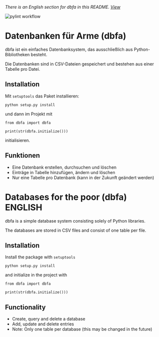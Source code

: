 *There is an English section for dbfa in this README. [View](#databases-for-the-poor-dbfa-english)*

![pylint workflow](https://github.com/juhnsa/dbfa/actions/workflows/pylint.yml/badge.svg)

# Datenbanken für Arme (dbfa)

dbfa ist ein einfaches Datenbanksystem, das ausschließlich aus Python-Bibliotheken besteht.

Die Datenbanken sind in CSV-Dateien gespeichert und bestehen aus einer Tabelle pro Datei.

## Installation

Mit `setuptools` das Paket installieren:

```python3
python setup.py install
```

und dann im Projekt mit

```
from dbfa import dbfa

print(str(dbfa.initialize()))
```

initialisieren.

## Funktionen

- Eine Datenbank erstellen, durchsuchen und löschen
- Einträge in Tabelle hinzufügen, ändern und löschen
- Nur eine Tabelle pro Datenbank (kann in der Zukunft geändert werden)

# Databases for the poor (dbfa) ENGLISH

dbfa is a simple database system consisting solely of Python libraries.

The databases are stored in CSV files and consist of one table per file.

## Installation

Install the package with `setuptools`

```python3
python setup.py install
```

and initialize in the project with

```
from dbfa import dbfa

print(str(dbfa.initialize()))
```

## Functionality

- Create, query and delete a database
- Add, update and delete entries
- Note: Only one table per database (this may be changed in the future)